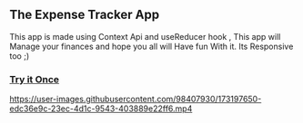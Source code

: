 
## The Expense Tracker App
This app is made using Context Api and useReducer hook , This app will Manage your finances and hope you all will Have fun With it.
Its Responsive too ;)
### [ Try it Once ](https://expense-shikhar.netlify.app/)
https://user-images.githubusercontent.com/98407930/173197650-edc36e9c-23ec-4d1c-9543-403889e22ff6.mp4
